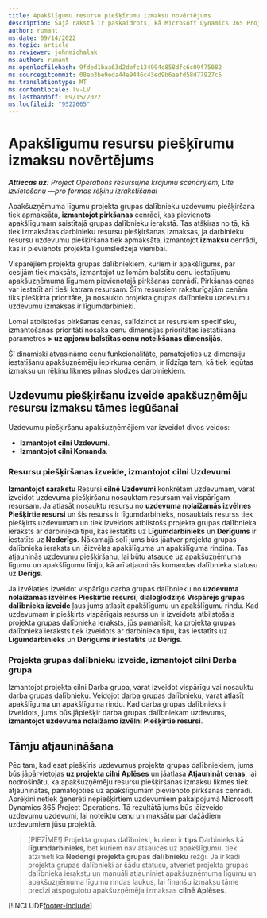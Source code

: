 ```yaml
---
title: Apakšlīgumu resursu piešķīrumu izmaksu novērtējums
description: Šajā rakstā ir paskaidrots, kā Microsoft Dynamics 365 Project Operations aprēķina ar apakšlīgumiem saistīto resursu cesiju izmaksu tāmi.
author: rumant
ms.date: 09/14/2022
ms.topic: article
ms.reviewer: johnmichalak
ms.author: rumant
ms.openlocfilehash: 9fded1baa63d2defc134994c858dfc6c09f75082
ms.sourcegitcommit: 08eb3be9eda44e9446c43ed9b6aefd58d77927c5
ms.translationtype: MT
ms.contentlocale: lv-LV
ms.lasthandoff: 09/15/2022
ms.locfileid: "9522665"
---
```

# <a name="cost-estimation-of-subcontracted-resource-assignments"></a>Apakšlīgumu resursu piešķīrumu izmaksu novērtējums

_**Attiecas uz:** Project Operations resursu/ne krājumu scenārijiem, Lite izvietošanu —pro formas rēķinu izrakstīšanai_

Apakšuzņēmuma līgumu projekta grupas dalībnieku uzdevumu piešķiršana tiek apmaksāta, **izmantojot pirkšanas** cenrādi, kas pievienots apakšlīgumam saistītajā grupas dalībnieku ierakstā. Tas atšķiras no tā, kā tiek izmaksātas darbinieku resursu piešķiršanas izmaksas, ja darbinieku resursu uzdevumu piešķiršana tiek apmaksāta, izmantojot **izmaksu** cenrādi, kas ir pievienots projekta līgumslēdzēja vienībai. 

Vispārējiem projekta grupas dalībniekiem, kuriem ir apakšlīgums, par cesijām tiek maksāts, izmantojot uz lomām balstītu cenu iestatījumu apakšuzņēmuma līgumam pievienotajā pirkšanas cenrādī. Pirkšanas cenas var iestatīt arī tieši katram resursam. Šīm resursiem raksturīgajām cenām tiks piešķirta prioritāte, ja nosaukto projekta grupas dalībnieku uzdevumu uzdevumu izmaksas ir līgumdarbinieki. 

Lomai atbilstošas pirkšanas cenas, salīdzinot ar resursiem specifisku, izmantošanas prioritāti nosaka cenu dimensijas prioritātes iestatīšana parametros **> uz apjomu balstītas cenu noteikšanas dimensijās**.

Šī dinamiski atvasināmo cenu funkcionalitāte, pamatojoties uz dimensiju iestatīšanu apakšuzņēmēju iepirkuma cenām, ir līdzīga tam, kā tiek iegūtas izmaksu un rēķinu likmes pilnas slodzes darbiniekiem. 

## <a name="creating-task-assignments-for-getting-cost-estimates-of-subcontractor-resources"></a>Uzdevumu piešķiršanu izveide apakšuzņēmēju resursu izmaksu tāmes iegūšanai

Uzdevumu piešķiršanu apakšuzņēmējiem var izveidot divos veidos: 
- **Izmantojot cilni Uzdevumi**.
- **Izmantojot cilni Komanda**.

### <a name="creating-resources-assignments-using-the-tasks-tab"></a>Resursu piešķiršanas izveide, izmantojot cilni Uzdevumi
**Izmantojot sarakstu** Resursi **cilnē Uzdevumi** konkrētam uzdevumam, varat izveidot uzdevuma piešķiršanu nosauktam resursam vai vispārīgam resursam. Ja atlasāt nosauktu resursu no **uzdevuma nolaižamās izvēlnes Piešķirtie resursi** un šis resurss ir līgumdarbinieks, nosauktais resurss tiek piešķirts uzdevumam un tiek izveidots atbilstošs projekta grupas dalībnieka ieraksts ar darbinieka tipu, kas iestatīts uz **Līgumdarbinieks** un **Derīgums** ir iestatīts uz **Nederīgs**. Nākamajā solī jums būs jāatver projekta grupas dalībnieka ieraksts un jāizvēlas apakšlīguma un apakšlīguma rindiņa. Tas atjauninās uzdevumu piešķiršanu, lai būtu atsauce uz apakšuzņēmuma līgumu un apakšlīgumu līniju, kā arī atjauninās komandas dalībnieka statusu uz **Derīgs**.

Ja izvēlaties izveidot vispārīgu darba grupas dalībnieku no **uzdevuma nolaižamās izvēlnes Piešķirtie resursi**, **dialoglodziņš Vispārējs grupas dalībnieka izveide** ļaus jums atlasīt apakšlīgumu un apakšlīgumu rindu. Kad uzdevumam ir piešķirts vispārīgais resurss un ir izveidots atbilstošais projekta grupas dalībnieka ieraksts, jūs pamanīsit, ka projekta grupas dalībnieka ieraksts tiek izveidots ar darbinieka tipu, kas iestatīts uz **Līgumdarbinieks** un **Derīgums ir iestatīts** uz **Derīgs**.

### <a name="creating-project-team-members-using-the-team-tab"></a>Projekta grupas dalībnieku izveide, izmantojot cilni Darba grupa
Izmantojot projekta cilni Darba grupa, varat izveidot vispārīgu vai nosauktu darba grupas dalībnieku. Veidojot darba grupas dalībnieku, varat atlasīt apakšlīguma un apakšlīguma rindu. Kad darba grupas dalībnieks ir izveidots, jums būs jāpiešķir darba grupas dalībniekam uzdevums, **izmantojot uzdevuma nolaižamo izvēlni Piešķirtie resursi**. 

## <a name="updating-estimates"></a>Tāmju atjaunināšana
Pēc tam, kad esat piešķīris uzdevumus projekta grupas dalībniekiem, jums būs jāpārvietojas **uz projekta cilni Aplēses** un jāatlasa **Atjaunināt cenas**, lai nodrošinātu, ka apakšuzņēmēju resursu piešķiršanas izmaksu likmes tiek atjauninātas, pamatojoties uz apakšlīgumam pievienoto pirkšanas cenrādi. Aprēķini netiek ģenerēti nepiešķirtiem uzdevumiem pakalpojumā Microsoft Dynamics 365 Project Operations. Tā rezultātā jums būs jāizveido uzdevumu uzdevumi, lai noteiktu cenu un maksātu par dažādiem uzdevumiem jūsu projektā. 

> [PIEZĪME!] Projekta grupas dalībnieki, kuriem ir **tips** Darbinieks kā **līgumdarbinieks**, bet kuriem nav atsauces uz apakšlīgumu, tiek atzīmēti kā **Nederīgi** **projekta grupas dalībnieku** režģī. Ja ir kādi projekta grupas dalībnieki ar šādu statusu, atveriet projekta grupas dalībnieka ierakstu un manuāli atjauniniet apakšuzņēmuma līgumu un apakšuzņēmuma līgumu rindas laukus, lai finanšu izmaksu tāme precīzi atspoguļotu apakšuzņēmēja izmaksas **cilnē Aplēses**. 


[!INCLUDE[footer-include](../../includes/footer-banner.md)]
